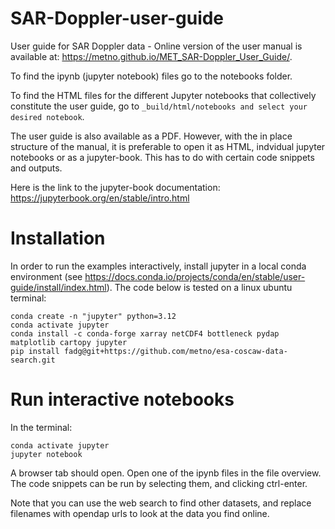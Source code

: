 # SAR-Doppler-user-guide

User guide for SAR Doppler data - Online version of the user manual is available at: https://metno.github.io/MET_SAR-Doppler_User_Guide/.

To find the ipynb (jupyter notebook) files go to the notebooks folder.

To find the HTML files for the different Jupyter notebooks that collectively
constitute the user guide, go to `_build/html/notebooks and select your desired
notebook`.

The user guide is also available as a PDF. However, with the in place structure of the manual, it is preferable to open it as HTML, indvidual jupyter notebooks or as a jupyter-book. This has to do with certain code snippets and outputs.

Here is the link to the jupyter-book documentation: https://jupyterbook.org/en/stable/intro.html

# Installation

In order to run the examples interactively, install jupyter in a local conda
environment (see
https://docs.conda.io/projects/conda/en/stable/user-guide/install/index.html).
The code below is tested on a linux ubuntu terminal:

```
conda create -n "jupyter" python=3.12
conda activate jupyter
conda install -c conda-forge xarray netCDF4 bottleneck pydap matplotlib cartopy jupyter
pip install fadg@git+https://github.com/metno/esa-coscaw-data-search.git
```

# Run interactive notebooks

In the terminal:

```
conda activate jupyter
jupyter notebook
```

A browser tab should open. Open one of the ipynb files in the file overview.
The code snippets can be run by selecting them, and clicking ctrl-enter.

Note that you can use the web search to find other datasets, and replace
filenames with opendap urls to look at the data you find online.
